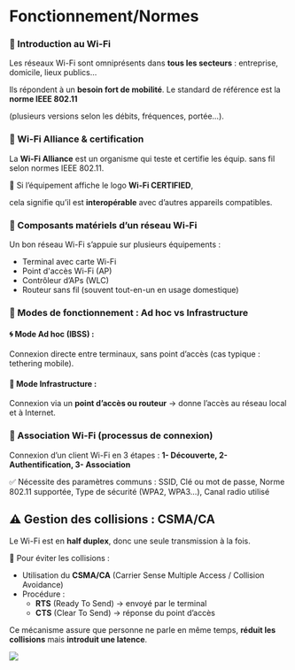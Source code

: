 # Fonctionnement/Normes

### **📡 Introduction au Wi-Fi**

Les réseaux Wi-Fi sont omniprésents dans **tous les secteurs** : entreprise, domicile, lieux publics...

Ils répondent à un **besoin fort de mobilité**. Le standard de référence est la **norme IEEE 802.11**

(plusieurs versions selon les débits, fréquences, portée...).



### **🧪 Wi-Fi Alliance & certification**

La **Wi-Fi Alliance** est un organisme qui teste et certifie les équip. sans fil selon normes IEEE 802.11.

📍 Si l’équipement affiche le logo **Wi-Fi CERTIFIED**,

cela signifie qu’il est **interopérable** avec d’autres appareils compatibles.



### **🧰 Composants matériels d’un réseau Wi-Fi**

Un bon réseau Wi-Fi s’appuie sur plusieurs équipements :

- Terminal avec carte Wi-Fi
- Point d'accès Wi-Fi (AP)
- Contrôleur d’APs (WLC)
- Routeur sans fil (souvent tout-en-un en usage domestique)



### **🔁 Modes de fonctionnement : Ad hoc vs Infrastructure**

#### 🌀 **Mode Ad hoc (IBSS)** :

Connexion directe entre terminaux, sans point d’accès (cas typique : tethering mobile).

#### 🏢 **Mode Infrastructure** :

Connexion via un **point d’accès ou routeur** → donne l’accès au réseau local et à Internet.



### **🔐 Association Wi-Fi (processus de connexion)**

Connexion d’un client Wi-Fi en 3 étapes : **1- Découverte, 2- Authentification, 3- Association**

✅ Nécessite des paramètres communs : SSID, Clé ou mot de passe, Norme 802.11 supportée, Type de sécurité (WPA2, WPA3…), Canal radio utilisé



## **⚠️ Gestion des collisions : CSMA/CA**

Le Wi-Fi est en **half duplex**, donc une seule transmission à la fois.

📡 Pour éviter les collisions :

- Utilisation du **CSMA/CA** (Carrier Sense Multiple Access / Collision Avoidance)
- Procédure :
  - **RTS** (Ready To Send) → envoyé par le terminal
  - **CTS** (Clear To Send) → réponse du point d’accès

Ce mécanisme assure que personne ne parle en même temps, **réduit les collisions** mais **introduit une latence**.

![](../../../media/Cours-Infrastructures-réseaux-Fonctionnement-Normes-image2.png)



